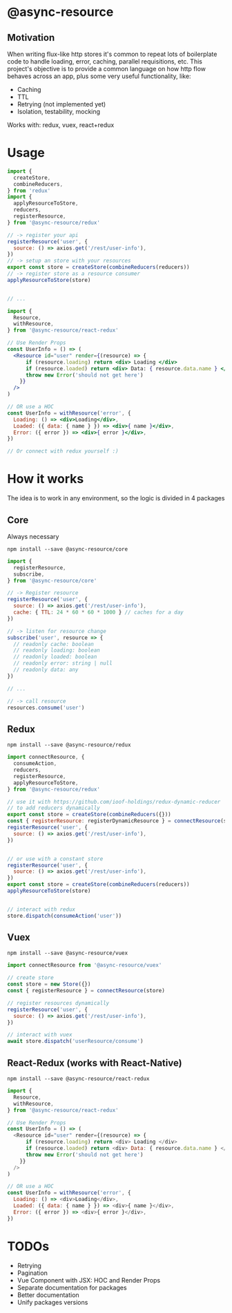 # @async-resource

## Motivation
When writing flux-like http stores it's common to repeat
lots of boilerplate code to handle loading, error, caching,
parallel requisitions, etc.
This project's objective is to provide a common language on
how http flow behaves across an app, plus some very useful functionality, like:

- Caching
- TTL
- Retrying (not implemented yet)
- Isolation, testability, mocking

Works with: redux, vuex, react+redux

# Usage

```jsx
import {
  createStore,
  combineReducers,
} from 'redux'
import {
  applyResourceToStore,
  reducers,
  registerResource,
} from '@async-resource/redux'

// -> register your api
registerResource('user', {
  source: () => axios.get('/rest/user-info'),
})
// -> setup an store with your resources
export const store = createStore(combineReducers(reducers))
// -> register store as a resource consumer
applyResourceToStore(store)


// ...

import {
  Resource,
  withResource,
} from '@async-resource/react-redux'

// Use Render Props
const UserInfo = () => (
  <Resource id="user" render={(resource) => {
      if (resource.loading) return <div> Loading </div>
      if (resource.loaded) return <div> Data: { resource.data.name } </div>
      throw new Error('should not get here')
    }}
  />
)

// OR use a HOC
const UserInfo = withResource('error', {
  Loading: () => <div>Loading</div>,
  Loaded: ({ data: { name } }) => <div>{ name }</div>,
  Error: ({ error }) => <div>{ error }</div>,
})

// Or connect with redux yourself :)
```

# How it works
The idea is to work in any environment, so the logic is divided in 4 packages

## Core
Always necessary

`npm install --save @async-resource/core`

```js
import {
  registerResource,
  subscribe,
} from '@async-resource/core'

// -> Register resource
registerResource('user', {
  source: () => axios.get('/rest/user-info'),
  cache: { TTL: 24 * 60 * 60 * 1000 } // caches for a day
})

// -> listen for resource change
subscribe('user', resource => {
  // readonly cache: boolean
  // readonly loading: boolean
  // readonly loaded: boolean
  // readonly error: string | null
  // readonly data: any
})

// ...

// -> call resource
resources.consume('user')
```

## Redux

`npm install --save @async-resource/redux`


```js
import connectResource, {
  consumeAction,
  reducers,
  registerResource,
  applyResourceToStore,
} from '@async-resource/redux'

// use it with https://github.com/ioof-holdings/redux-dynamic-reducer
// to add reducers dynamically
export const store = createStore(combineReducers({}))
const { registerResource: registerDynamicResource } = connectResource(store)
registerResource('user', {
  source: () => axios.get('/rest/user-info'),
})


// or use with a constant store
registerResource('user', {
  source: () => axios.get('/rest/user-info'),
})
export const store = createStore(combineReducers(reducers))
applyResourceToStore(store)


// interact with redux
store.dispatch(consumeAction('user'))
```

## Vuex

`npm install --save @async-resource/vuex`

```js
import connectResource from '@async-resource/vuex'

// create store
const store = new Store({})
const { registerResource } = connectResource(store)

// register resources dynamically
registerResource('user', {
  source: () => axios.get('/rest/user-info'),
})

// interact with vuex
await store.dispatch('userResource/consume')
```

## React-Redux (works with React-Native)

`npm install --save @async-resource/react-redux`

```js
import {
  Resource,
  withResource,
} from '@async-resource/react-redux'

// Use Render Props
const UserInfo = () => (
  <Resource id="user" render={(resource) => {
      if (resource.loading) return <div> Loading </div>
      if (resource.loaded) return <div> Data: { resource.data.name } </div>
      throw new Error('should not get here')
    }}
  />
)

// OR use a HOC
const UserInfo = withResource('error', {
  Loading: () => <div>Loading</div>,
  Loaded: ({ data: { name } }) => <div>{ name }</div>,
  Error: ({ error }) => <div>{ error }</div>,
})
```

# TODOs

- Retrying
- Pagination
- Vue Component with JSX: HOC and Render Props
- Separate documentation for packages
- Better documentation
- Unify packages versions
